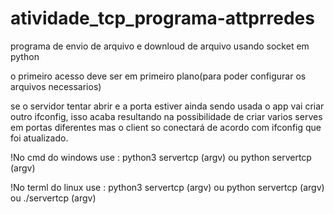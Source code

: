 # atividade_tcp_programa-attprredes
programa de envio de arquivo e downloud de arquivo usando socket em python

o primeiro acesso deve ser em primeiro plano(para poder configurar os arquivos necessarios)

se o servidor tentar abrir e a porta estiver ainda sendo usada o app vai criar outro ifconfig, isso acaba resultando na possibilidade de criar
varios serves em portas diferentes mas o client so conectará de acordo com ifconfig que foi atualizado.

!No cmd do windows use    : python3 servertcp (argv) ou python servertcp (argv)

!No terml do linux use    : python3 servertcp (argv) ou python servertcp (argv) ou ./servertcp (argv)
